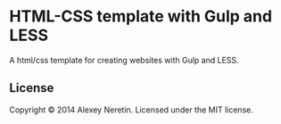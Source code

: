 HTML-CSS template with Gulp and LESS
====================================
A html/css template for creating websites with Gulp and LESS.

## License
Copyright © 2014 Alexey Neretin. Licensed under the MIT license.
